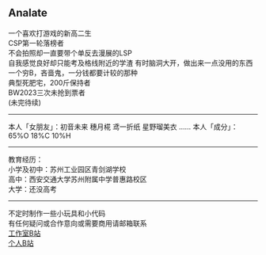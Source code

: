 ## Analate  
一个喜欢打游戏的新高二生  
CSP第一轮落榜者  
不会拍照却一直要带个单反去漫展的LSP  
自我感觉良好却只能考及格线附近的学渣
有时脑洞大开，做出来一点没用的东西  
一个穷B，吝啬鬼，一分钱都要计较的那种  
典型死肥宅，200斤保持者  
BW2023三次未抢到票者  
(未完待续)   

---

本人「女朋友」：初音未来 穗月椛 鸢一折纸 星野瑠美衣 ……
本人「成分」：65%O 18%C 10%H

---

教育经历：  
小学及初中：苏州工业园区青剑湖学校  
高中：西安交通大学苏州附属中学普惠路校区  
大学：还没高考  

---

不定时制作一些小玩具和小代码  
有任何疑问或合作意向或需要商用请邮箱联系  
[工作室B站](https://space.bilibili.com/473292188)  
[个人B站](https://space.bilibili.com/96451240)

